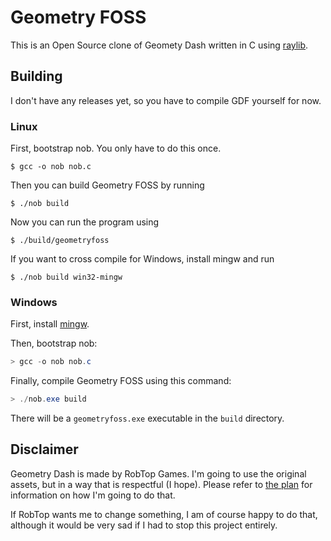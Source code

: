 
# Geometry FOSS

This is an Open Source clone of Geomety Dash written in C using [raylib](https://www.raylib.com/).

## Building

I don't have any releases yet, so you have to compile GDF yourself for now.

### Linux

First, bootstrap nob. You only have to do this once.

```shell
$ gcc -o nob nob.c
```

Then you can build Geometry FOSS by running

```shell
$ ./nob build
```

Now you can run the program using

```shell
$ ./build/geometryfoss
```

If you want to cross compile for Windows, install mingw and run

```shell
$ ./nob build win32-mingw
```

### Windows

First, install [mingw](https://github.com/niXman/mingw-builds-binaries/releases).

Then, bootstrap nob:
```powershell
> gcc -o nob nob.c
```

Finally, compile Geometry FOSS using this command:
```powershell
> ./nob.exe build
```

There will be a `geometryfoss.exe` executable in the `build` directory.

## Disclaimer

Geometry Dash is made by RobTop Games.
I'm going to use the original assets, but in a way that is respectful (I hope). Please refer to [the plan](THEPLAN.md) for information on how I'm going to do that.

If RobTop wants me to change something, I am of course happy to do that, although it would be very sad if I had to stop this project entirely.
